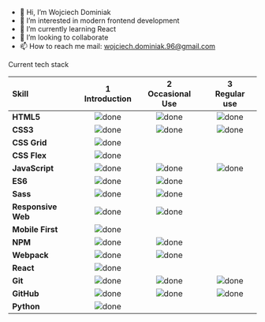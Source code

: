 - 👋 Hi, I’m Wojciech Dominiak
- 👀 I’m interested in modern frontend development
- 🌱 I’m currently learning React
- 💞️ I’m looking to collaborate
- 📫 How to reach me mail: wojciech.dominiak.96@gmail.com

Current tech stack

[done]: https://user-images.githubusercontent.com/29199184/32275438-8385f5c0-bf0b-11e7-9406-42265f71e2bd.png "Done"

|               Skill              | 1<br>Introduction | 2<br>Occasional Use    | 3<br>Regular use |
|:-------------------------------- |:-----------------:|:----------------------:|:----------------:|
|**HTML5**                         | ![done][done]     | ![done][done]          | ![done][done]    |
|**CSS3**                          | ![done][done]     | ![done][done]          | ![done][done]    |
|**CSS Grid**                      | ![done][done]     |                        |                  |
|**CSS Flex**                      | ![done][done]     |                        |                  |
|**JavaScript**                    | ![done][done]     | ![done][done]          | ![done][done]    |
|**ES6**                           | ![done][done]     | ![done][done]          |                  |
|**Sass**                          | ![done][done]     | ![done][done]          |                  |
|**Responsive Web**                | ![done][done]     | ![done][done]          |                  |
|**Mobile First**                  | ![done][done]     |                        |                  |
|**NPM**                           | ![done][done]     | ![done][done]          |                  |
|**Webpack**                       | ![done][done]     | ![done][done]          |                  |
|**React**                         | ![done][done]     |                        |                  |
|**Git**                           | ![done][done]     | ![done][done]          | ![done][done]    |
|**GitHub**                        | ![done][done]     | ![done][done]          | ![done][done]    |
|**Python**                        | ![done][done]     |                        |                  |
